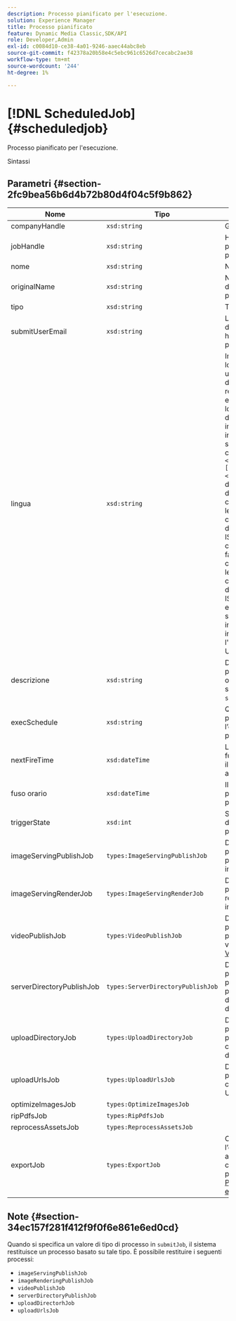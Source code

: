 ```yaml
---
description: Processo pianificato per l'esecuzione.
solution: Experience Manager
title: Processo pianificato
feature: Dynamic Media Classic,SDK/API
role: Developer,Admin
exl-id: c0084d10-ce38-4a01-9246-aaec44abc8eb
source-git-commit: f42378a20b58e4c5ebc961c6526d7cecabc2ae38
workflow-type: tm+mt
source-wordcount: '244'
ht-degree: 1%

---
```


# [!DNL ScheduledJob]{#scheduledjob}

Processo pianificato per l&#39;esecuzione.

Sintassi

## Parametri {#section-2fc9bea56b6d4b72b80d4f04c5f9b862}

| Nome | Tipo | Descrizione |
|---|---|---|
| companyHandle | `xsd:string` | Gestore azienda. |
| jobHandle | `xsd:string` | Handle di processo pianificato. |
| nome | `xsd:string` | Nome processo. |
| originalName | `xsd:string` | Nome originale del processo pianificato. |
| tipo | `xsd:string` | Tipo di processo. |
| submitUserEmail | `xsd:string` | L’indirizzo e-mail dell’utente che ha pianificato il processo. |
| lingua | `xsd:string` | Impostazioni locali da utilizzare per i dettagli del registro processi e per la localizzazione delle e-mail. Le impostazioni internazionali sono specificate come `<language_code>[- <country_code>]`, dove il codice della lingua è un codice a due lettere minuscole come specificato dallo standard ISO-639 e il codice paese facoltativo è un codice a due lettere maiuscole come specificato dallo standard ISO-3166. Ad esempio, la stringa delle impostazioni internazionali per l&#39;inglese (Stati Uniti) sarà: `en-US`. |
| descrizione | `xsd:string` | Descrizione del processo come originariamente specificato in `submitJob`. |
| execSchedule | `xsd:string` | Quando è pianificata l’esecuzione del processo. |
| nextFireTime | `xsd:dateTime` | La data, l&#39;ora e il fuso orario in cui il processo viene avviato. |
| fuso orario | `xsd:dateTime` | Il fuso orario del processo pianificato. |
| triggerState | `xsd:int` | Scelta dello stato di attivazione del processo. |
| imageServingPublishJob | `types:ImageServingPublishJob` | Dettagli di un processo di pubblicazione di image server. |
| imageServingRenderJob | `types:ImageServingRenderJob` | Dettagli di un processo di rendering di immagini. |
| videoPublishJob | `types:VideoPublishJob` | Dettagli di un processo di pubblicazione video. Vedi [VideoPublishJob](https://experienceleague.adobe.com/docs/dynamic-media-developer-resources/image-production-api/data-types/r-scheduled-job.html?lang=it). |
| serverDirectoryPublishJob | `types:ServerDirectoryPublishJob` | Dettagli del processo per un processo di pubblicazione della directory del server. |
| uploadDirectoryJob | `types:UploadDirectoryJob` | Dettagli del processo per un processo di caricamento directory. |
| uploadUrlsJob | `types:UploadUrlsJob` | Dettagli di un processo di caricamento URL. |
| optimizeImagesJob | `types:OptimizeImagesJob` | |
| ripPdfsJob | `types:RipPdfsJob` | |
| reprocessAssetsJob | `types:ReprocessAssetsJob` | |
| exportJob | `types:ExportJob` | Consente l’esportazione autorizzata di file caricati in precedenza. Vedi [Processo di esportazione](https://experienceleague.adobe.com/docs/dynamic-media-developer-resources/image-production-api/data-types/r-scheduled-job.html?lang=it). |

## Note {#section-34ec157f281f412f9f0f6e861e6ed0cd}

Quando si specifica un valore di tipo di processo in `submitJob`, il sistema restituisce un processo basato su tale tipo. È possibile restituire i seguenti processi:

* `imageServingPublishJob`
* `imageRenderingPublishJob`
* `videoPublishJob`
* `serverDirectoryPublishJob`
* `uploadDirectorhJob`
* `uploadUrlsJob`

